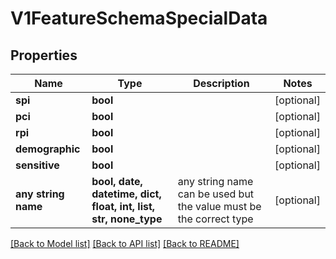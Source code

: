 # V1FeatureSchemaSpecialData


## Properties
Name | Type | Description | Notes
------------ | ------------- | ------------- | -------------
**spi** | **bool** |  | [optional] 
**pci** | **bool** |  | [optional] 
**rpi** | **bool** |  | [optional] 
**demographic** | **bool** |  | [optional] 
**sensitive** | **bool** |  | [optional] 
**any string name** | **bool, date, datetime, dict, float, int, list, str, none_type** | any string name can be used but the value must be the correct type | [optional]

[[Back to Model list]](../README.md#documentation-for-models) [[Back to API list]](../README.md#documentation-for-api-endpoints) [[Back to README]](../README.md)


